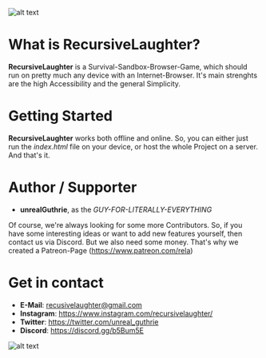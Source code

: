![alt text](http://recursivelaughter.com/img/img_0.png)

# What is **RecursiveLaughter?**
**RecursiveLaughter** is a Survival-Sandbox-Browser-Game, which should run on pretty much any device with an Internet-Browser. It's main strenghts are the high Accessibility and the general Simplicity.

# Getting Started
**RecursiveLaughter** works both offline and online. So, you can either just run the _index.html_ file on your device, or host the whole Project on a server.
And that's it.

# Author / Supporter
- **unrealGuthrie**, as the *GUY-FOR-LITERALLY-EVERYTHING*

Of course, we're always looking for some more Contributors. So, if you have some interesting ideas or want to add new features yourself, then contact us via  Discord.
But we also need some money. That's why we created a Patreon-Page (https://www.patreon.com/rela)

# Get in contact
- **E-Mail**: recusivelaughter@gmail.com
- **Instagram**: https://www.instagram.com/recursivelaughter/
- **Twitter**: https://twitter.com/unreal_guthrie
- **Discord**: https://discord.gg/b5Bum5E

![alt text](http://recursivelaughter.com/img/img_1.png)
